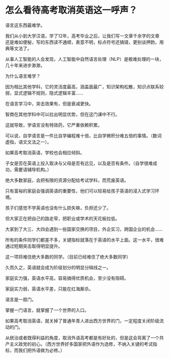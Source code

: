 # 怎么看待高考取消英语这一呼声？

语言这东西最难学。

我们从小到大学汉语，学了12年，高考毕业之后，让我们写一文章千余字的文章还是难如便秘，写的东西读不通顺，表意不明，标点符号还搞错，更别谈押韵，用典等文法了。

从事人工智能的人会发现，人工智能中自然语言处理（NLP）是极难处理的一块，几十年来进步渺渺。

为什么语言难学？

因为相比其他学科，它的灵活度最高，涵盖面最广，知识架构松散，知识点联系较弱，显式逻辑不规则，隐式逻辑丰富……

在语言学习中，突击效果有，但是衰减更快。

智商在其他学科中可以拉出明显优势，但在这门课中不行。

这就导致，学语言没有特效药，它严重依赖积累。

可以说，自学语言是一件比自学编程难十倍，比自学微积分难五倍的事情。（数词虚指，语文文法之一）。





如果高考取消英语，学校也会相应倾斜。

子女是否在英语上投入取决与父母是否有远见，以及是否有条件。（自学很难成功，需要请辅导机构。）

绝大多数家庭，会把有限的资源分配给考试学科，而荒废英语。

只有富裕的家庭会强调英语的重要性，他们可以轻易给孩子英语的浸入式学习环境。



孩子们感觉不学英语也没有什么损失嘛，负担还少了。

但大家正在把自己的路走窄，把职业或学术的天花板拉低。

大家到了大三、大四会遇到一些国家交换的项目，外企实习，跨国企业的机会……

所有的条件同学们都差不多，关键指标就落在于英语的水平上面。这一水平，很难通过短期突击取得明显提升。

这一项将难住绝大多数的同学。（目前已经难住了绝大多数同学）

久而久之，英语就会成为阶级划分的明显分隔线之一。

家庭实力强，英语水平高，容易摘得优质机会，至少没有阻碍。

家庭实力弱，英语水平差，只能在红海厮杀。



语言是一扇门。

掌握一门语言，就掌握了一个世界的入口。

如果高考取消英语，就关掉了普通年青人进出西方世界的门，一定程度关闭阶级流动的门。

从统治或者既得利益的角度，取消外语高考都是有好处的，但是这会背离了一个共产主义政党的初心。（西方世界好多国家把外语作为选修，不纳入关键的考试指标，而我们把外语做为必修。）